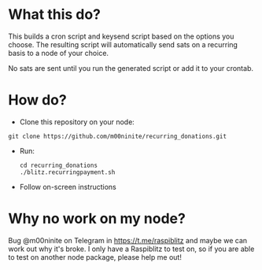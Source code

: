 # What this do?
This builds a cron script and keysend script based on the options you choose. The resulting script will automatically send sats on a recurring basis to a node of your choice.

No sats are sent until you run the generated script or add it to your crontab. 

# How do?

* Clone this repository on your node: 
  
```git clone https://github.com/m00ninite/recurring_donations.git```
* Run:
  
  ```
  cd recurring_donations 
  ./blitz.recurringpayment.sh
  ```
* Follow on-screen instructions

# Why no work on my node?
Bug @m00ninite on Telegram in https://t.me/raspiblitz and maybe we can work out why it's broke. I only have a Raspiblitz to test on, so if you are able to test on another node package, please help me out!
